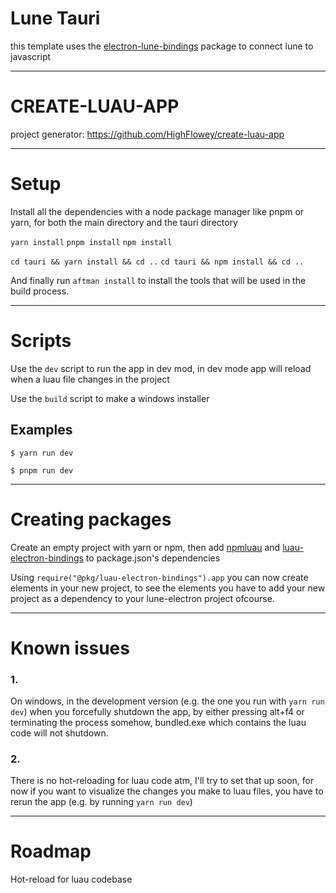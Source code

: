 # Lune Tauri
this template uses the [electron-lune-bindings](https://www.npmjs.com/package/electron-lune-bindings) package to connect lune to javascript

---
# CREATE-LUAU-APP
project generator: https://github.com/HighFlowey/create-luau-app

---
# Setup
Install all the dependencies with a node package manager like pnpm or yarn, for both the main directory and the tauri directory

`yarn install` `pnpm install` `npm install`

`cd tauri && yarn install && cd ..` `cd tauri && npm install && cd ..`

And finally run `aftman install` to install the tools that will be used in the build process.

---
# Scripts
Use the `dev` script to run the app in dev mod, in dev mode app will reload when a luau file changes in the project

Use the `build` script to make a windows installer

## Examples
```shell
$ yarn run dev
```
```shell
$ pnpm run dev
```

---
# Creating packages
Create an empty project with yarn or npm, then add [npmluau](https://github.com/seaofvoices/npmluau/) and [luau-electron-bindings](https://github.com/HighFlowey/luau-electron-bindings) to package.json's dependencies

Using `require("@pkg/luau-electron-bindings").app` you can now create elements in your new project, to see the elements you have to add your new project as a dependency to your lune-electron project ofcourse.

---
# Known issues

### 1.
On windows, in the development version (e.g. the one you run with `yarn run dev`) when you forcefully shutdown the app, by either pressing alt+f4 or terminating the process somehow, bundled.exe which contains the luau code will not shutdown.

### 2.
There is no hot-reloading for luau code atm, I'll try to set that up soon, for now if you want to visualize the changes you make to luau files, you have to rerun the app (e.g. by running `yarn run dev`)

---
# Roadmap

Hot-reload for luau codebase
